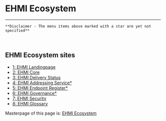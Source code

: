# EHMI Ecosystem

***

    **Disclaimer - The menu items above marked with a star are yet not specified**
       
<br/> 

## EHMI Ecosystem sites

- <a href="http://127.0.0.1:4000/" target="blank">1: EHMI Landingpage</a>
- <a href="http://127.0.0.1:4000/assets/documents/ecore/" target="blank">2: EHMI Core</a>
- <a href="http://127.0.0.1:4000/assets/documents/eds/" target="blank">3: EHMI Delivery Status</a>
- <a href="http://127.0.0.1:4000/assets/documents/eas/" target="blank">4: EHMI Addressing Service*</a>
- <a href="http://127.0.0.1:4000/assets/documents/eer/" target="blank">5: EHMI Endpoint Register*</a>
- <a href="http://127.0.0.1:4000/assets/documents/egov/" target="blank">6: EHMI Governance*</a>
- <a href="http://127.0.0.1:4000/assets/documents/security/" target="blank">7: EHMI Security</a>
- <a href="http://127.0.0.1:4000/assets/documents/glossary/" target="blank">8: EHMI Glossary</a>


Masterpage of this page is: <a href="http://127.0.0.1:4000/assets/ehmi_ecosystem.html" target="blank">EHMI Ecosystem</a>